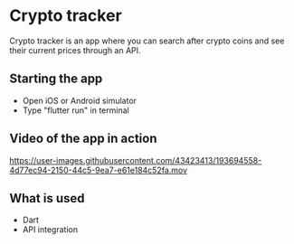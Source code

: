 # Crypto tracker
Crypto tracker is an app where you can search after crypto coins and see their current prices through an API.

## Starting the app
* Open iOS or Android simulator
* Type "flutter run" in terminal



## Video of the app in action
https://user-images.githubusercontent.com/43423413/193694558-4d77ec94-2150-44c5-9ea7-e61e184c52fa.mov



## What is used
* Dart
* API integration

